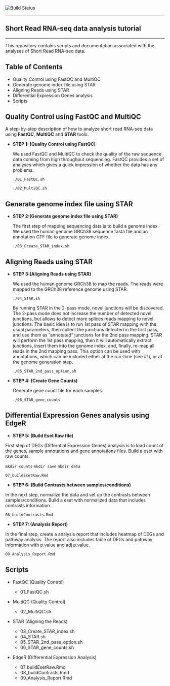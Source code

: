 ![Build Status](https://gitlab.com/pages/plain-html/badges/master/build.svg)

---

## Short Read RNA-seq data analysis tutorial

---

This repository contains scripts and documentation associated with the analyses of Short Read RNA-seq data.

<!-- START doctoc generated TOC please keep comment here to allow auto update -->
<!-- DON'T EDIT THIS SECTION, INSTEAD RE-RUN doctoc TO UPDATE -->
## Table of Contents

- Quality Control using FastQC and MultiQC
- Generate genome index file using STAR
- Aligning Reads using STAR
- Differential Expression Genes analysis
- Scripts


<!-- END doctoc generated TOC please keep comment here to allow auto update -->

## Quality Control using FastQC and MultiQC

A step-by-step description of how to analyze short read RNA-seq data using **FastQC**, **MultiQC** and **STAR** tools.

- **STEP 1: (Quality Control using FastQC)**

  We used FastQC and MultiQC to check the quality of the raw sequence data coming from high throughput sequencing. FastQC provides a set of analyses which gives a quick impression of whether the data has any problems.

  `./01_FastQC.sh`
  
  `./02_MultiQC.sh`


## Generate genome index file using STAR

- **STEP 2:(Generate genome index file using STAR)**

  The first step of mapping sequencing data is to build a genome index. We used the human genome GRCh38 sequence fasta file and an annotation GTF file to generate genome index.

  `./03_Create_STAR_index.sh`

## Aligning Reads using STAR

- **STEP 3:(Aligning Reads using STAR)**

  We used the human genome GRCh38 to map the reads. The reads were mapped to the GRCh38 reference genome using STAR. 

  `./04_STAR.sh`

  By running STAR in the 2-pass mode, novel junctions will be discovered. The 2-pass mode does not increase the number of detected novel junctions, but allows to detect more splices reads mapping to novel junctions. The basic idea is to run 1st pass of STAR mapping with the usual parameters, then collect the junctions detected in the first pass, and use them as ”annotated” junctions for the 2nd pass mapping. STAR will perform the 1st pass mapping, then it will automatically extract junctions, insert them into the genome index, and, finally, re-map all reads in the 2nd mapping pass. This option can be used with annotations, which can be included either at the run-time (see #1), or at the genome generation step.

  `./05_STAR_2nd_pass_option.sh`

- **STEP 4: (Create Gene Counts)**

  Generate gene count file for each samples.

  `./06_STAR_gene_counts`

## Differential Expression Genes analysis using EdgeR

- **STEP 5: (Build Eset Raw file)**

First step of DEGs (Differntial Expression Genes) analysis is to load count of the genes, sample annotations and gene annotations files. Build a eset with raw counts.

`mkdir counts`
`mkdir save`
`mkdir data`

`07_buildEsetRaw.Rmd`

- **STEP 6: (Build Contrasts between samples/conditions)**

In the next step, normalize the data and set up the contrasts between samples/conditions. Build a eset with normalized data that includes contrasts information.

`08_buildContrasts.Rmd`

- **STEP 7: (Analysis Report)**

In the final step, create a analysis report that includes heatmap of DEGs and pathway analysis. The report also includes table of DEGs and pathway information with p.value and adj p.value.

`09_Analysis_Report.Rmd`

## Scripts

- FastQC (Quality Control)
  - 01_FastQC.sh

- MultiQC (Quality Control)
  - 02_MultiQC.sh
      
- STAR (Aligning the Reads)
  - 03_Create_STAR_index.sh
  - 04_STAR.sh
  - 05_STAR_2nd_pass_option.sh
  - 06_STAR_gene_counts.sh

- EdgeR (Differential Expression Analysis)
  - 07_buildEsetRaw.Rmd
  - 08_buildContrasts.Rmd
  - 09_Analysis_Report.Rmd
